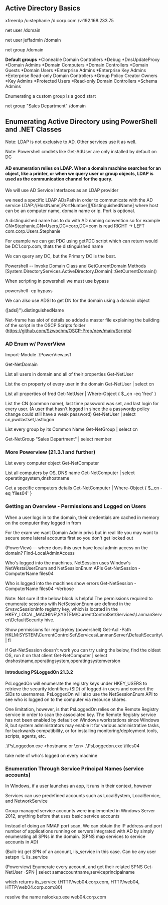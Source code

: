 ## Active Directory Basics

xfreerdp /u:stephanie /d:corp.com /v:192.168.233.75

net user /domain

net user jeffadmin /domain

net group /domain


**Default groups**
*Cloneable Domain Controllers
*Debug
*DnsUpdateProxy
*Domain Admins
*Domain Computers
*Domain Controllers
*Domain Guests
*Domain Users
*Enterprise Admins
*Enterprise Key Admins
*Enterprise Read-only Domain Controllers
*Group Policy Creator Owners
*Key Admins
*Protected Users
*Read-only Domain Controllers
*Schema Admins

Enumerating a custom group is a good start

net group "Sales Department" /domain

## Enumerating Active Directory using PowerShell and .NET Classes

Note: LDAP is not exclusive to AD. Other services use it as well.

Note: Powershell cmdlets like Get-AdUser are only installed by default on DC

#### AD enumeration relies on LDAP. When a domain machine searches for an object, like a printer, or when we query user or group objects, LDAP is used as the communication channel for the query.

We will use AD Service Interfaces as an LDAP provider

we need a specific LDAP ADsPath in order to communicate with the AD service
LDAP://HostName[:PortNumber][/DistinguishedName] where host can be an computer name, domain name or ip. Port is optional.

A distinguished name has to do with AD naming convention so for example
CN=Stephanie,CN=Users,DC=corp,DC=com is read RIGHT -> LEFT
com.corp.Users.Stephanie

For example we can get PDC using getPDC script which can return would be DC1.corp.com, thats the distinguished name

We can query any DC, but the Primary DC is the best.

Powershell -- Invoke Domain Class and GetCurrentDomain Methods
[System.DirectoryServices.ActiveDirectory.Domain]::GetCurrentDomain()

When scripting in powershell we must use bypass

powershell -ep bypass


We can also use ADSI to get DN for the domain using a domain object

([adsi]'').distinguishedName

Net-frame has alot of details so added a master file explaining the building of the script in the OSCP Scripts folder (https://github.com/Szwochm/OSCP-Prep/new/main/Scripts)


### AD Enum w/ PowerView

Import-Module .\PowerView.ps1


Get-NetDomain

List all users in domain and all of their properties
Get-NetUser

List the cn property of every user in the domain
Get-NetUser | select cn

List all properties of fred
Get-NetUser | Where-Object { $_.cn -eq 'fred' }

List the CN (common name), last time password was set, and last login for every user. (A user that hasn't logged in since the a passwordp policy change could still have a weak password)
Get-NetUser | select cn,pwdlastset,lastlogon

List every group by its Common Name
Get-NetGroup | select cn

Get-NetGroup "Sales Department" | select member

### More Powerview (21.3.1 and further)

List every computer object
Get-NetComputer

List all computers by OS, DNS name
Get-NetComputer | select operatingsystem,dnshostname

Get a specific computers details
Get-NetComputer | Where-Object { $_.cn -eq 'files04' }

### Getting an Overview - Permissions and Logged on Users

When a user logs in to the domain, their credentials are cached in memory on the computer they logged in from

For the exam we want Domain Admin privs but in real life you may want to secure some lateral accounts first so you don't get locked out

(PowerView) -- where does this user have local admin access on the domain?
Find-LocalAdminAccess

Who's logged into the machines. NetSession uses Window's NetWkstaUserEnum and NetSessionEnum APIs
Get-NetSession -ComputerName files04

Who is logged into the machines show errors
Get-NetSession -ComputerName files04 -Verbose

Note: Not sure if the below block is helpful 
The permissions required to enumerate sessions with NetSessionEnum are defined in the SrvsvcSessionInfo registry key, which is located in the HKEY_LOCAL_MACHINE\SYSTEM\CurrentControlSet\Services\LanmanServer\DefaultSecurity hive.

Show permissions for registrykey
(powershell)
Get-Acl -Path HKLM:SYSTEM\CurrentControlSet\Services\LanmanServer\DefaultSecurity\ | fl

if Get-NetSession doesn't work you can try using the below, find the oldest OS, run it on that client
Get-NetComputer | select dnshostname,operatingsystem,operatingsystemversion


#### Introducing PSLoggedOn 21.3.2
PsLoggedOn will enumerate the registry keys under HKEY_USERS to retrieve the security identifiers (SID) of logged-in users and convert the SIDs to usernames. PsLoggedOn will also use the NetSessionEnum API to see who is logged on to the computer via resource shares.

One limitation, however, is that PsLoggedOn relies on the Remote Registry service in order to scan the associated key. The Remote Registry service has not been enabled by default on Windows workstations since Windows 8, but system administrators may enable it for various administrative tasks, for backwards compatibility, or for installing monitoring/deployment tools, scripts, agents, etc.

.\PsLoggedon.exe <hostname or \\cn>
.\PsLoggedon.exe \\files04

take note of who's logged on every machine

### Enumeration Through Service Principal Names (service accounts)

In Windows, if a user launches an app, it runs in their context, however

Services can use predefined accounts such as 
LocalSystem, LocalService, and NetworkService

Group managed service accounts were implemented in Windows Server 2012, anything before that uses basic service accounts

Instead of doing an NMAP port scan, We can obtain the IP address and port number of applications running on servers integrated with AD by simply enumerating all SPNs in the domain. (SPNS map services to service accounts in AD)

(Built-in) get SPN of an account, iis_service in this case. Can be any user
setspn -L iis_service

(Powerview) Enumerate every account, and get their related SPNS
Get-NetUser -SPN | select samaccountname,serviceprincipalname

which returns
iis_service    {HTTP/web04.corp.com, HTTP/web04, HTTP/web04.corp.com:80}

resolve the name
nslookup.exe web04.corp.com
